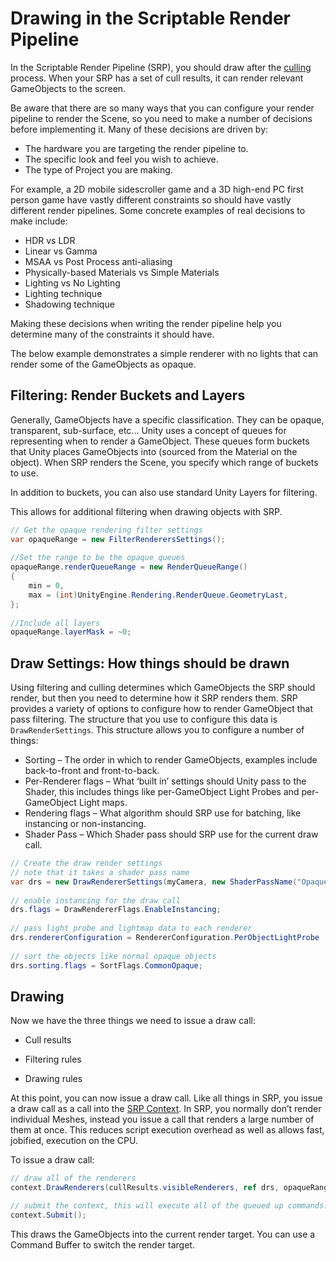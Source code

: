 # Drawing in the Scriptable Render Pipeline

In the Scriptable Render Pipeline (SRP), you should draw after the [culling](Culling-in-SRP) process. When your SRP has a set of cull results, it can render relevant GameObjects to the screen.

Be aware that there are so many ways that you can configure your render pipeline to render the Scene, so you need to make a number of decisions before implementing it. Many of these decisions are driven by:

* The hardware you are targeting the render pipeline to.
* The specific look and feel you wish to achieve.
* The type of Project you are making.

For example, a 2D mobile sidescroller game and a 3D high-end PC first person game have vastly different constraints so should have vastly different render pipelines. Some concrete examples of real decisions to make include:

* HDR vs LDR
* Linear vs Gamma
* MSAA vs Post Process anti-aliasing
* Physically-based Materials vs Simple Materials
* Lighting vs No Lighting
* Lighting technique
* Shadowing technique

Making these decisions when writing the render pipeline help you determine many of the constraints it should have.

The below example demonstrates a simple renderer with no lights that can render some of the GameObjects as opaque.

## Filtering: Render Buckets and Layers
Generally, GameObjects have a specific classification. They can be opaque, transparent, sub-surface, etc... Unity uses a concept of queues for representing when to render a GameObject. These queues form buckets that Unity places GameObjects into (sourced from the Material on the object). When SRP renders the Scene, you specify which range of buckets to use.

In addition to buckets, you can also use standard Unity Layers for filtering.

This allows for additional filtering when drawing objects with SRP.

```c#
// Get the opaque rendering filter settings
var opaqueRange = new FilterRenderersSettings();
 
//Set the range to be the opaque queues
opaqueRange.renderQueueRange = new RenderQueueRange()
{
    min = 0,
    max = (int)UnityEngine.Rendering.RenderQueue.GeometryLast,
};
 
//Include all layers
opaqueRange.layerMask = ~0;
```

## Draw Settings: How things should be drawn
Using filtering and culling determines which GameObjects the SRP should render, but then you need to determine how it SRP renders them. SRP provides a variety of options to configure how to render GameObject that pass filtering. The structure that you use to configure this data is `DrawRenderSettings`. This structure allows you to configure a number of things:

* Sorting – The order in which to render GameObjects, examples include back-to-front and front-to-back.
* Per-Renderer flags – What ‘built in’ settings should Unity pass to the Shader, this includes things like per-GameObject Light Probes and per-GameObject Light maps.
* Rendering flags – What algorithm should SRP use for batching, like instancing or non-instancing.
* Shader Pass – Which Shader pass should SRP use for the current draw call.

```c#
// Create the draw render settings
// note that it takes a shader pass name
var drs = new DrawRendererSettings(myCamera, new ShaderPassName("Opaque"));
 
// enable instancing for the draw call
drs.flags = DrawRendererFlags.EnableInstancing;
 
// pass light probe and lightmap data to each renderer
drs.rendererConfiguration = RendererConfiguration.PerObjectLightProbe | RendererConfiguration.PerObjectLightmaps;
 
// sort the objects like normal opaque objects
drs.sorting.flags = SortFlags.CommonOpaque;
```

## Drawing
Now we have the three things we need to issue a draw call:

* Cull results

* Filtering rules
* Drawing rules

At this point, you can now issue a draw call. Like all things in SRP, you issue a draw call as a call into the [SRP Context](SRP-Context.md). In SRP, you normally don’t render individual Meshes, instead you issue a call that renders a large number of them at once. This reduces script execution overhead as well as allows fast, jobified, execution on the CPU.

To issue a draw call:

```c#
// draw all of the renderers
context.DrawRenderers(cullResults.visibleRenderers, ref drs, opaqueRange);

// submit the context, this will execute all of the queued up commands.
context.Submit();
```

This draws the GameObjects into the current render target. You can use a Command Buffer to switch the render target.